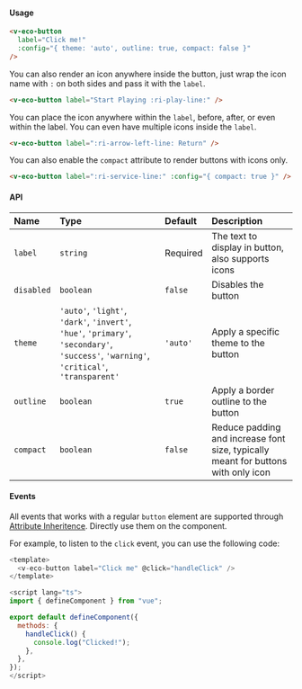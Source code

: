 #### Usage

```html
<v-eco-button
  label="Click me!"
  :config="{ theme: 'auto', outline: true, compact: false }"
/>
```

You can also render an icon anywhere inside the button, just wrap the icon name with `:` on both sides and pass it with the `label`.

```html
<v-eco-button label="Start Playing :ri-play-line:" />
```

You can place the icon anywhere within the `label`, before, after, or even within the label. You can even have multiple icons inside the `label`.

```html
<v-eco-button label=":ri-arrow-left-line: Return" />
```

You can also enable the `compact` attribute to render buttons with icons only.

```html
<v-eco-button label=":ri-service-line:" :config="{ compact: true }" />
```

#### API

| Name       | Type                                                                                                                                    | Default  | Description                                                                       |
| :--------- | :-------------------------------------------------------------------------------------------------------------------------------------- | :------- | :-------------------------------------------------------------------------------- |
| `label`    | `string`                                                                                                                                | Required | The text to display in button, also supports icons                                |
| `disabled` | `boolean`                                                                                                                               | `false`  | Disables the button                                                               |
| `theme`    | `'auto'`, `'light'`, `'dark'`, `'invert'`, `'hue'`, `'primary'`, `'secondary'`, `'success'`, `'warning'`, `'critical'`, `'transparent'` | `'auto'` | Apply a specific theme to the button                                              |
| `outline`  | `boolean`                                                                                                                               | `true`   | Apply a border outline to the button                                              |
| `compact`  | `boolean`                                                                                                                               | `false`  | Reduce padding and increase font size, typically meant for buttons with only icon |

#### Events

All events that works with a regular `button` element are supported through [Attribute Inheritence](https://vuejs.org/guide/components/attrs.html#attribute-inheritance). Directly use them on the component.

For example, to listen to the `click` event, you can use the following code:

```js
<template>
  <v-eco-button label="Click me" @click="handleClick" />
</template>

<script lang="ts">
import { defineComponent } from "vue";

export default defineComponent({
  methods: {
    handleClick() {
      console.log("Clicked!");
    },
  },
});
</script>
```
